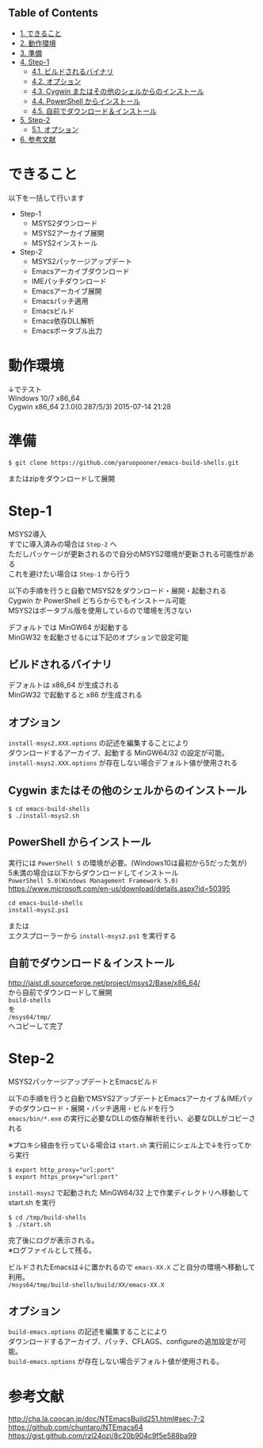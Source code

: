 <div id="table-of-contents">
<h2>Table of Contents</h2>
<div id="text-table-of-contents">
<ul>
<li><a href="#sec-1">1. できること</a></li>
<li><a href="#sec-2">2. 動作環境</a></li>
<li><a href="#sec-3">3. 準備</a></li>
<li><a href="#sec-4">4. Step-1</a>
<ul>
<li><a href="#sec-4-1">4.1. ビルドされるバイナリ</a></li>
<li><a href="#sec-4-2">4.2. オプション</a></li>
<li><a href="#sec-4-3">4.3. Cygwin またはその他のシェルからのインストール</a></li>
<li><a href="#sec-4-4">4.4. PowerShell からインストール</a></li>
<li><a href="#sec-4-5">4.5. 自前でダウンロード＆インストール</a></li>
</ul>
</li>
<li><a href="#sec-5">5. Step-2</a>
<ul>
<li><a href="#sec-5-1">5.1. オプション</a></li>
</ul>
</li>
<li><a href="#sec-6">6. 参考文献</a></li>
</ul>
</div>
</div>



# できること<a id="sec-1" name="sec-1"></a>

以下を一括して行います  
-   Step-1  
    -   MSYS2ダウンロード
    -   MSYS2アーカイブ展開
    -   MSYS2インストール
-   Step-2  
    -   MSYS2パッケージアップデート
    -   Emacsアーカイブダウンロード
    -   IMEパッチダウンロード
    -   Emacsアーカイブ展開
    -   Emacsパッチ適用
    -   Emacsビルド
    -   Emacs依存DLL解析
    -   Emacsポータブル出力

# 動作環境<a id="sec-2" name="sec-2"></a>

↓でテスト  
Windows 10/7 x86\_64  
Cygwin x86\_64 2.1.0(0.287/5/3) 2015-07-14 21:28  

# 準備<a id="sec-3" name="sec-3"></a>

    $ git clone https://github.com/yaruopooner/emacs-build-shells.git

またはzipをダウンロードして展開  

# Step-1<a id="sec-4" name="sec-4"></a>

MSYS2導入  
すでに導入済みの場合は `Step-2` へ  
ただしパッケージが更新されるので自分のMSYS2環境が更新される可能性がある  
これを避けたい場合は `Step-1` から行う  

以下の手順を行うと自動でMSYS2をダウンロード・展開・起動される  
Cygwin か PowerShell どちらからでもインストール可能  
MSYS2はポータブル版を使用しているので環境を汚さない  

デフォルトでは MinGW64 が起動する  
MinGW32 を起動させるには下記のオプションで設定可能  

## ビルドされるバイナリ<a id="sec-4-1" name="sec-4-1"></a>

デフォルトは x86\_64 が生成される  
MinGW32 で起動すると x86 が生成される  

## オプション<a id="sec-4-2" name="sec-4-2"></a>

`install-msys2.XXX.options` の記述を編集することにより  
ダウンロードするアーカイブ、起動する MinGW64/32 の設定が可能。  
`install-msys2.XXX.options` が存在しない場合デフォルト値が使用される  

## Cygwin またはその他のシェルからのインストール<a id="sec-4-3" name="sec-4-3"></a>

    $ cd emacs-build-shells
    $ ./install-msys2.sh

## PowerShell からインストール<a id="sec-4-4" name="sec-4-4"></a>

実行には `PowerShell 5` の環境が必要。(Windows10は最初から5だった気が)  
5未満の場合は以下からダウンロードしてインストール  
`PowerShell 5.0(Windows Management Framework 5.0)`  
<https://www.microsoft.com/en-us/download/details.aspx?id=50395>  

    cd emacs-build-shells
    install-msys2.ps1

または  
エクスプローラーから `install-msys2.ps1` を実行する  

## 自前でダウンロード＆インストール<a id="sec-4-5" name="sec-4-5"></a>

<http://jaist.dl.sourceforge.net/project/msys2/Base/x86_64/>  
から自前でダウンロードして展開  
`build-shells`  
を  
`/msys64/tmp/`  
へコピーして完了  

# Step-2<a id="sec-5" name="sec-5"></a>

MSYS2パッケージアップデートとEmacsビルド  

以下の手順を行うと自動でMSYS2アップデートとEmacsアーカイブ＆IMEパッチのダウンロード・展開・パッチ適用・ビルドを行う  
`emacs/bin/*.exe` の実行に必要なDLLの依存解析を行い、必要なDLLがコピーされる  

※プロキシ経由を行っている場合は `start.sh` 実行前にシェル上で↓を行ってから実行  

    $ export http_proxy="url:port"
    $ export https_proxy="url:port"

`install-msys2` で起動された MinGW64/32 上で作業ディレクトリへ移動して start.sh を実行  

    $ cd /tmp/build-shells
    $ ./start.sh

完了後にログが表示される。  
※ログファイルとして残る。  

ビルドされたEmacsは↓に置かれるので `emacs-XX.X` ごと自分の環境へ移動して利用。  
`/msys64/tmp/build-shells/build/XX/emacs-XX.X`  

## オプション<a id="sec-5-1" name="sec-5-1"></a>

`build-emacs.options` の記述を編集することにより  
ダウンロードするアーカイブ、パッチ、CFLAGS、configureの追加設定が可能。  
`build-emacs.options` が存在しない場合デフォルト値が使用される。  

# 参考文献<a id="sec-6" name="sec-6"></a>

<http://cha.la.coocan.jp/doc/NTEmacsBuild251.html#sec-7-2>  
<https://github.com/chuntaro/NTEmacs64>  
<https://gist.github.com/rzl24ozi/8c20b904c9f5e588ba99>
